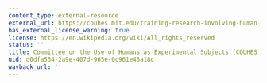 ```yaml
---
content_type: external-resource
external_url: https://couhes.mit.edu/training-research-involving-human-subjects
has_external_license_warning: true
license: https://en.wikipedia.org/wiki/All_rights_reserved
status: ''
title: Committee on the Use of Humans as Experimental Subjects (COUHES)
uid: d0dfa534-2a9e-407d-965e-0c961e46a18c
wayback_url: ''
---
```

